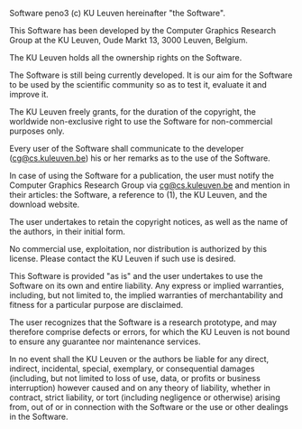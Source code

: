 Software peno3 (c) KU Leuven hereinafter "the Software".

This Software has been developed by the Computer Graphics Research Group at the 
KU Leuven, Oude Markt 13, 3000 Leuven, Belgium.

The KU Leuven holds all the ownership rights on the Software.

The Software is still being currently developed. It is our aim for the Software 
to be used by the scientific community so as to test it, evaluate it and 
improve it.

The KU Leuven freely grants, for the duration of the copyright, the worldwide 
non-exclusive right to use the Software for non-commercial purposes only.

Every user of the Software shall communicate to the developer 
(cg@cs.kuleuven.be) his or her remarks as to the use of the Software.

In case of using the Software for a publication, the user must notify the 
Computer Graphics Research Group via cg@cs.kuleuven.be and mention in their 
articles: the Software, a reference to (1), the KU Leuven, and the download 
website.

The user undertakes to retain the copyright notices, as well as the name of the 
authors, in their initial form.

No commercial use, exploitation, nor distribution is authorized by this 
license. Please contact the KU Leuven if such use is desired.

This Software is provided "as is" and the user undertakes to use the Software on 
its own and entire liability. Any express or implied warranties, including, but 
not limited to, the implied warranties of merchantability and fitness for a 
particular purpose are disclaimed.

The user recognizes that the Software is a research prototype, and may therefore 
comprise defects or errors, for which the KU Leuven is not bound to ensure any 
guarantee nor maintenance services.

In no event shall the KU Leuven or the authors be liable for any direct, 
indirect, incidental, special, exemplary, or consequential damages (including, 
but not limited to loss of use, data, or profits or business interruption) 
however caused and on any theory of liability, whether in contract, strict 
liability, or tort (including negligence or otherwise) arising from, out of or 
in connection with the Software or the use or other dealings in the Software.
